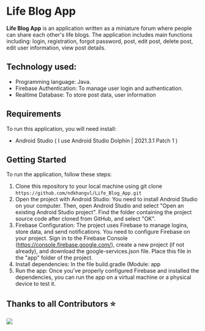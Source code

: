 # Life Blog App
**Life Blog App** is an application written as a miniature forum where people can share each other's life blogs. The application includes main functions including: login, registration, forgot password, post, edit post, delete post, edit user information, view post details.

## Technology used:
* Programming language: Java.
* Firebase Authentication: To manage user login and authentication.
* Realtime Database: To store post data, user information
## Requirements
To run this application, you will need install:
* Android Studio ( I use Android Studio Dolphin | 2021.3.1 Patch 1 )
## Getting Started
To run the application, follow these steps:
  1. Clone this repository to your local machine using git clone `https://github.com/ndkhangvl/Life_Blog_App.git`
  2. Open the project with Android Studio: You need to install Android Studio on your computer. Then, open Android Studio and select "Open an existing Android Studio project". Find the folder containing the project source code after cloned from GitHub, and select "OK".
  3. Firebase Configuration: The project uses Firebase to manage logins, store data, and send notifications. You need to configure Firebase on your project. Sign in to the Firebase Console (https://console.firebase.google.com/), create a new project (if not already), and download the google-services.json file. Place this file in the "app" folder of the project.
  4. Install dependencies: In the file build.gradle (Module: app
  5. Run the app: Once you've properly configured Firebase and installed the dependencies, you can run the app on a virtual machine or a physical device to test it.

## Thanks to all Contributors ⭐

<a href="https://github.com/ndkhangvl/Life_Blog_App/graphs/contributors" align="center">
  <img src="https://contrib.rocks/image?repo=ndkhangvl/Life_Blog_App" /> 
